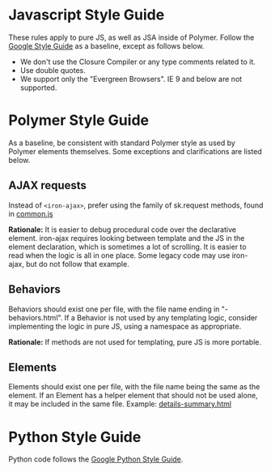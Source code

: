 Javascript Style Guide
===========================

These rules apply to pure JS, as well as JSA inside of Polymer.
Follow the [Google Style Guide](https://google.github.io/styleguide/javascriptguide.xml)
as a baseline, except as follows below.

- We don't use the Closure Compiler or any type comments related to it.
- Use double quotes.
- We support only the "Evergreen Browsers". IE 9 and below are not supported.


Polymer Style Guide
===================

As a baseline, be consistent with standard Polymer style as used by Polymer elements themselves.
Some exceptions and clarifications are listed below.

AJAX requests
-------------

Instead of `<iron-ajax>`, prefer using the family of sk.request methods, found in
[common.js](https://skia.googlesource.com/buildbot/+/d3624df97a7422c542a739f36668f4831a2cda0b/res/js/common.js)

**Rationale:** It is easier to debug procedural code over the declarative element.
iron-ajax requires looking between template and the JS in the element declaration, which is sometimes a lot of scrolling.
It is easier to read when the logic is all in one place.
Some legacy code may use iron-ajax, but do not follow that example.


Behaviors
---------

Behaviors should exist one per file, with the file name ending in "-behaviors.html".
If a Behavior is not used by any templating logic, consider implementing the logic in
pure JS, using a namespace as appropriate.

**Rationale:** If methods are not used for templating, pure JS is more portable.


Elements
--------

Elements should exist one per file, with the file name being the same as the element.
If an Element has a helper element that should not be used alone, it may be included
in the same file.
Example: [details-summary.html](https://skia.googlesource.com/buildbot/+/d3624df97a7422c542a739f36668f4831a2cda0b/res/imp/details-summary.html)


Python Style Guide
==================

Python code follows the [Google Python Style Guide](https://google.github.io/styleguide/pyguide.html).